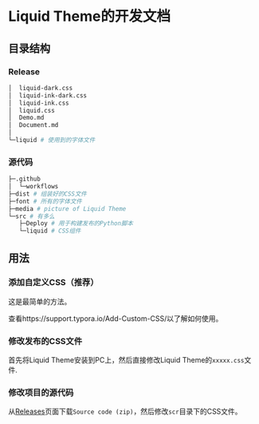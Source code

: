 # Liquid Theme的开发文档

## 目录结构

### Release

```bash
│  liquid-dark.css
│  liquid-ink-dark.css
│  liquid-ink.css
│  liquid.css
│  Demo.md
│  Document.md
│
└─liquid # 使用到的字体文件
```

### 源代码

```bash
├─.github
│  └─workflows
├─dist # 组装好的CSS文件
├─font # 所有的字体文件
├─media # picture of Liquid Theme
└─src # 有多么
   ├─Deploy # 用于构建发布的Python脚本
   └─liquid # CSS组件
```



## 用法

### 添加自定义CSS（推荐）

这是最简单的方法。

查看https://support.typora.io/Add-Custom-CSS/以了解如何使用。

### 修改发布的CSS文件

首先将Liquid Theme安装到PC上，然后直接修改Liquid Theme的`xxxxx.css`文件.

### 修改项目的源代码

从[Releases](https://github.com/Fentaniao/Liquid/releases)页面下载`Source code (zip)`，然后修改`scr`目录下的CSS文件。
